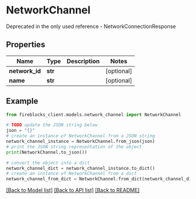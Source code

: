 # NetworkChannel

Deprecated in the only used reference - NetworkConnectionResponse

## Properties

Name | Type | Description | Notes
------------ | ------------- | ------------- | -------------
**network_id** | **str** |  | [optional] 
**name** | **str** |  | [optional] 

## Example

```python
from fireblocks_client.models.network_channel import NetworkChannel

# TODO update the JSON string below
json = "{}"
# create an instance of NetworkChannel from a JSON string
network_channel_instance = NetworkChannel.from_json(json)
# print the JSON string representation of the object
print(NetworkChannel.to_json())

# convert the object into a dict
network_channel_dict = network_channel_instance.to_dict()
# create an instance of NetworkChannel from a dict
network_channel_from_dict = NetworkChannel.from_dict(network_channel_dict)
```
[[Back to Model list]](../README.md#documentation-for-models) [[Back to API list]](../README.md#documentation-for-api-endpoints) [[Back to README]](../README.md)


